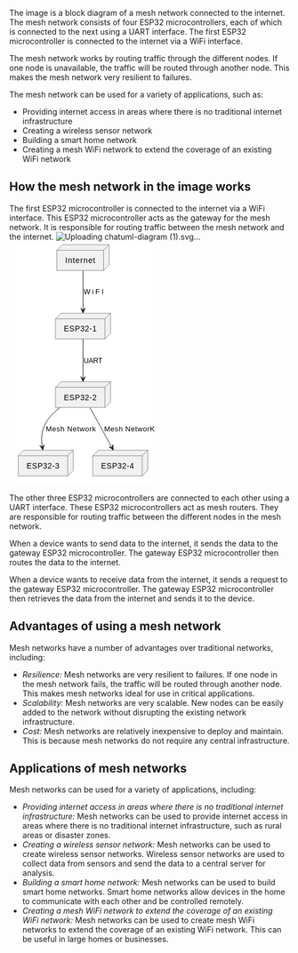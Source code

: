 The image is a block diagram of a mesh network connected to the internet. The mesh network consists of four ESP32 microcontrollers, each of which is connected to the next using a UART interface. The first ESP32 microcontroller is connected to the internet via a WiFi interface.

The mesh network works by routing traffic through the different nodes. If one node is unavailable, the traffic will be routed through another node. This makes the mesh network very resilient to failures.

The mesh network can be used for a variety of applications, such as:


* Providing internet access in areas where there is no traditional internet infrastructure
* Creating a wireless sensor network
* Building a smart home network
* Creating a mesh WiFi network to extend the coverage of an existing WiFi network

## How the mesh network in the image works

The first ESP32 microcontroller is connected to the internet via a WiFi interface. This ESP32 microcontroller acts as the gateway for the mesh network. It is responsible for routing traffic between the mesh network and the internet.
![Uploading chatuml-diagram (1).svg…]()<!--?xml version="1.0" encoding="us-ascii" standalone="no"?--><svg xmlns="http://www.w3.org/2000/svg" xmlns:xlink="http://www.w3.org/1999/xlink" contentstyletype="text/css" height="439px" preserveAspectRatio="none" style="width:269px;height:439px;background:#FFFFFF;" version="1.1" viewBox="0 0 269 439" width="269px" zoomAndPan="magnify"><defs></defs><g><!--entity Internet--><g id="elem_Internet"><polygon fill="#F1F1F1" points="85.5,16,95.5,6,179.5,6,179.5,42.2969,169.5,52.2969,85.5,52.2969,85.5,16" style="stroke:#181818;stroke-width:0.5;"></polygon><line style="stroke:#181818;stroke-width:0.5;" x1="169.5" x2="179.5" y1="16" y2="6"></line><line style="stroke:#181818;stroke-width:0.5;" x1="85.5" x2="169.5" y1="16" y2="16"></line><line style="stroke:#181818;stroke-width:0.5;" x1="169.5" x2="169.5" y1="16" y2="52.2969"></line><text fill="#000000" font-family="sans-serif" font-size="14" lengthAdjust="spacing" textLength="54" x="100.5" y="38.9951">Internet</text></g><!--entity ESP32_1--><g id="elem_ESP32_1"><polygon fill="#F1F1F1" points="83,139.3,93,129.3,182,129.3,182,165.5969,172,175.5969,83,175.5969,83,139.3" style="stroke:#181818;stroke-width:0.5;"></polygon><line style="stroke:#181818;stroke-width:0.5;" x1="172" x2="182" y1="139.3" y2="129.3"></line><line style="stroke:#181818;stroke-width:0.5;" x1="83" x2="172" y1="139.3" y2="139.3"></line><line style="stroke:#181818;stroke-width:0.5;" x1="172" x2="172" y1="139.3" y2="175.5969"></line><text fill="#000000" font-family="sans-serif" font-size="14" lengthAdjust="spacing" textLength="59" x="98" y="162.2951">ESP32-1</text></g><!--entity ESP32_2--><g id="elem_ESP32_2"><polygon fill="#F1F1F1" points="83,262.6,93,252.6,182,252.6,182,288.8969,172,298.8969,83,298.8969,83,262.6" style="stroke:#181818;stroke-width:0.5;"></polygon><line style="stroke:#181818;stroke-width:0.5;" x1="172" x2="182" y1="262.6" y2="252.6"></line><line style="stroke:#181818;stroke-width:0.5;" x1="83" x2="172" y1="262.6" y2="262.6"></line><line style="stroke:#181818;stroke-width:0.5;" x1="172" x2="172" y1="262.6" y2="298.8969"></line><text fill="#000000" font-family="sans-serif" font-size="14" lengthAdjust="spacing" textLength="59" x="98" y="285.5951">ESP32-2</text></g><!--entity ESP32_3--><g id="elem_ESP32_3"><polygon fill="#F1F1F1" points="16,385.89,26,375.89,115,375.89,115,412.1869,105,422.1869,16,422.1869,16,385.89" style="stroke:#181818;stroke-width:0.5;"></polygon><line style="stroke:#181818;stroke-width:0.5;" x1="105" x2="115" y1="385.89" y2="375.89"></line><line style="stroke:#181818;stroke-width:0.5;" x1="16" x2="105" y1="385.89" y2="385.89"></line><line style="stroke:#181818;stroke-width:0.5;" x1="105" x2="105" y1="385.89" y2="422.1869"></line><text fill="#000000" font-family="sans-serif" font-size="14" lengthAdjust="spacing" textLength="59" x="31" y="408.8851">ESP32-3</text></g><!--entity ESP32_4--><g id="elem_ESP32_4"><polygon fill="#F1F1F1" points="150,385.89,160,375.89,249,375.89,249,412.1869,239,422.1869,150,422.1869,150,385.89" style="stroke:#181818;stroke-width:0.5;"></polygon><line style="stroke:#181818;stroke-width:0.5;" x1="239" x2="249" y1="385.89" y2="375.89"></line><line style="stroke:#181818;stroke-width:0.5;" x1="150" x2="239" y1="385.89" y2="385.89"></line><line style="stroke:#181818;stroke-width:0.5;" x1="239" x2="239" y1="385.89" y2="422.1869"></line><text fill="#000000" font-family="sans-serif" font-size="14" lengthAdjust="spacing" textLength="59" x="165" y="408.8851">ESP32-4</text></g><!--link Internet to ESP32_1--><g id="link_Internet_ESP32_1"><path d="M132.5,52.68 C132.5,74.47 132.5,101.29 132.5,123.04 " fill="none" id="Internet-to-ESP32_1" style="stroke:#181818;stroke-width:1.0;"></path><polygon fill="#181818" points="132.5,129.04,136.5,120.04,132.5,124.04,128.5,120.04,132.5,129.04" style="stroke:#181818;stroke-width:1.0;"></polygon><text fill="#000000" font-family="sans-serif" font-size="13" lengthAdjust="spacing" textLength="36" x="133.5" y="95.3669">W i F I</text></g><!--link ESP32_1 to ESP32_2--><g id="link_ESP32_1_ESP32_2"><path d="M132.5,175.98 C132.5,197.77 132.5,224.59 132.5,246.33 " fill="none" id="ESP32_1-to-ESP32_2" style="stroke:#181818;stroke-width:1.0;"></path><polygon fill="#181818" points="132.5,252.33,136.5,243.33,132.5,247.33,128.5,243.33,132.5,252.33" style="stroke:#181818;stroke-width:1.0;"></polygon><text fill="#000000" font-family="sans-serif" font-size="13" lengthAdjust="spacing" textLength="34" x="133.5" y="218.6669">UART</text></g><!--link ESP32_2 to ESP32_3--><g id="link_ESP32_2_ESP32_3"><path d="M90.92,299.21 C80.36,307.1 70.36,317.02 64.5,328.89 C57.44,343.21 57.0708,355.3893 59.2308,369.4793 " fill="none" id="ESP32_2-to-ESP32_3" style="stroke:#181818;stroke-width:1.0;"></path><polygon fill="#181818" points="60.14,375.41,62.73,365.9078,59.3823,370.4677,54.8224,367.12,60.14,375.41" style="stroke:#181818;stroke-width:1.0;"></polygon><text fill="#000000" font-family="sans-serif" font-size="13" lengthAdjust="spacing" textLength="90" x="65.5" y="341.9569">Mesh Network</text></g><!--link ESP32_2 to ESP32_4--><g id="link_ESP32_2_ESP32_4"><path d="M144.95,299.28 C156.98,321.06 172.2087,348.6381 184.2187,370.3781 " fill="none" id="ESP32_2-to-ESP32_4" style="stroke:#181818;stroke-width:1.0;"></path><polygon fill="#181818" points="187.12,375.63,186.2692,365.818,184.7022,371.2534,179.2667,369.6864,187.12,375.63" style="stroke:#181818;stroke-width:1.0;"></polygon><text fill="#000000" font-family="sans-serif" font-size="13" lengthAdjust="spacing" textLength="91" x="170.5" y="341.9569">Mesh NetworK</text></g><!--SRC=[oyjFILLGyimhIItAIorHKaWiLe1nkFB0Sgx10SP6kePWAJ0xtX15nWX9nWX5nXX9nXX5nWH9neIB2sQZWgwk7SmE1Ik5S8LC1JS5JowO24BM22WRwXWKmWNZ8gICWLA-gSKP2dwf9UNvHTbOb9YWAl460000]--></g></svg>

The other three ESP32 microcontrollers are connected to each other using a UART interface. These ESP32 microcontrollers act as mesh routers. They are responsible for routing traffic between the different nodes in the mesh network.

When a device wants to send data to the internet, it sends the data to the gateway ESP32 microcontroller. The gateway ESP32 microcontroller then routes the data to the internet.

When a device wants to receive data from the internet, it sends a request to the gateway ESP32 microcontroller. The gateway ESP32 microcontroller then retrieves the data from the internet and sends it to the device.

## Advantages of using a mesh network

Mesh networks have a number of advantages over traditional networks, including:

* *Resilience:* Mesh networks are very resilient to failures. If one node in the mesh network fails, the traffic will be routed through another node. This makes mesh networks ideal for use in critical applications.
* *Scalability:* Mesh networks are very scalable. New nodes can be easily added to the network without disrupting the existing network infrastructure.
* *Cost:* Mesh networks are relatively inexpensive to deploy and maintain. This is because mesh networks do not require any central infrastructure.

## Applications of mesh networks

Mesh networks can be used for a variety of applications, including:

* *Providing internet access in areas where there is no traditional internet infrastructure:* Mesh networks can be used to provide internet access in areas where there is no traditional internet infrastructure, such as rural areas or disaster zones.
* *Creating a wireless sensor network:* Mesh networks can be used to create wireless sensor networks. Wireless sensor networks are used to collect data from sensors and send the data to a central server for analysis.
* *Building a smart home network:* Mesh networks can be used to build smart home networks. Smart home networks allow devices in the home to communicate with each other and be controlled remotely.
* *Creating a mesh WiFi network to extend the coverage of an existing WiFi network:* Mesh networks can be used to create mesh WiFi networks to extend the coverage of an existing WiFi network. This can be useful in large homes or businesses.

